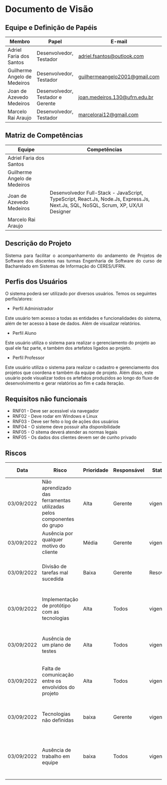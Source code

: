# Documento de Visão 

## Equipe e Definição de Papéis

| Membro                       | Papel                             | E-mail                         |
| ---------------------------- | --------------------------------- | ------------------------------ |
| Adriel Faria dos Santos      | Desenvolvedor, Testador           | adriel.fsantos@outlook.com     |
| Guilherme Angelo de Medeiros | Desenvolvedor, Testador           | guilhermeangelo2001@gmail.com  |
| Joan de Azevedo Medeiros     | Desenvolvedor, Testador e Gerente | joan.medeiros.130@ufrn.edu.br  |
| Marcelo Rai Araujo           | Desenvolvedor, Testador           | marcelorai12@gmail.com         |

## Matriz de Competências 

| Equipe                       | Competências 
| ---------------------------- | -----------
| Adriel Faria dos Santos      |
| Guilherme Angelo de Medeiros |
| Joan de Azevedo Medeiros     | Desenvolvedor Full-Stack - JavaScript, TypeScript, React.Js, Node.Js, Express.Js, Next.Js, SQL, NoSQL, Scrum, XP, UX/UI Designer |
| Marcelo Rai Araujo           |

## Descrição do Projeto 

<p align="justify">Sistema para facilitar o acompanhamento do andamento de Projetos de Software dos discentes nas turmas Engenharia de Software do curso de Bacharelado em Sistemas de Informação do CERES/UFRN. </p>

## Perfis dos Usuários

O sistema poderá ser utilizado por diversos usuários. Temos os seguintes perfis/atores:

- Perfil Administrador 

Este usuário tem acesso a todas as entidades e funcionalidades do sistema, além de ter acesso à base de dados. Além de visualizar relatórios. 

- Perfil Aluno

Este usuário utiliza o sistema para realizar o gerenciamento do projeto ao qual ele faz parte, e também dos artefatos ligados ao projeto.

- Perfil Professor 

Este usuário utiliza o sistema para realizar o cadastro e gerenciamento dos projetos que coordena e também da equipe de projeto. Além disso, este usuário pode visualizar todos os artefatos produzidos ao longo do fluxo de desenvolvimento e gerar relatórios ao fim e cada iteração. 

## Requisitos não funcionais

- RNF01 - Deve ser acessível via navegador
- RNF02 - Deve rodar em Windows e Linux
- RNF03 - Deve ser feito o log de ações dos usuários
- RNF04 - O sisteme deve possuir alta disponibilidade
- RNF05 - O sitema deverá atender as normas legais
- RNF05 - Os dados dos clientes devem ser de cunho privado


## Riscos

| Data       | Risco                                                                 | Prioridade | Responsável               | Status                  | Providência Solução                                                                     |
|------------|-----------------------------------------------------------------------|------------|---------------------------|-------------------------|-----------------------------------------------------------------------------------------|
| 03/09/2022 | Não aprendizado das ferramentas utilizadas pelos componentes do grupo | Alta       | Gerente                   | vigente                 | Reforçar estudos sobre as ferramentas e aulas com a integrante que conhece a ferramenta |
| 03/09/2022 | Ausência por qualquer motivo do cliente                               | Média      | Gerente                   | vigente                 | Planejar o cronograma tendo em base a agenda do cliente                                 |
| 03/09/2022 | Divisão de tarefas mal sucedida                                       | Baixa      | Gerente                   | Resovido                | Acompanhar de perto o desenvolvimento de cada membro da equipe                          |
| 03/09/2022 | Implementação de protótipo com as tecnologias                         | Alta       | Todos                     | vigente                 | Encontrar tutorial com a maioria da tecnologia e implementar um caso base do sistema    |
| 03/09/2022 | Ausência de um plano de testes                                        | Alta       | Todos                     | vigente                 | Entrar em contato com o testador(es) responsáveis e solicitar o planejamento            |
| 03/09/2022 | Falta de comunicação entre os envolvidos do projeto                   | Alta       | Todos                     | vigente                 | Os envolvidos devem comunicar-se através dos grupos e ferramentas definidas             |
| 03/09/2022 | Tecnologias não definidas                                             | baixa      | Gerente                   | vigente                 | O gerente deve definir quais tecnologias e ferramentas serão utilizadas                 |
| 03/09/2022 | Ausência de trabalho em equipe                                       | baixa      | Todos                     | vigente                 | A equipe deve ajudar-se independentimente do nível de experiência de cada desenvolvedor |
